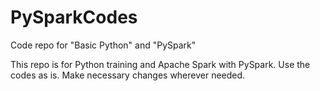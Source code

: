 # PySparkCodes
Code repo for "Basic Python" and "PySpark"

This repo is for Python training and Apache Spark with PySpark. Use the codes as is. Make necessary changes wherever needed.

